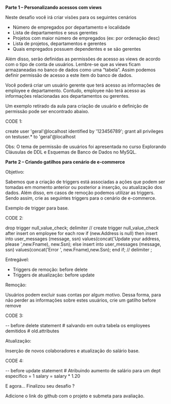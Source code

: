 **Parte 1 – Personalizando acessos com views** 

Neste desafio você irá criar visões para os seguintes cenários 

- Número de empregados por departamento e localidade 
- Lista de departamentos e seus gerentes 
- Projetos com maior número de empregados (ex: por ordenação desc) 
- Lista de projetos, departamentos e gerentes 
- Quais empregados possuem dependentes e se são gerentes 

 

Além disso, serão definidas as permissões de acesso as views de acordo com o tipo de conta de usuários. Lembre-se que as views ficam armazaneadas no banco de dados como uma “tabela”. Assim podemos definir permissão de acesso a este item do banco de dados. 

 

Você poderá criar um usuário gerente que terá acesso as informações de employee e departamento. Contudo, employee não terá acesso as informações relacionadas aos departamentos ou gerentes. 

Um exemplo retirado da aula para criação de usuário e definição de permissão pode ser encontrado abaixo. 

CODE 1:

create user 'geral'@localhost identified by '123456789'; grant all privileges on testuser.* to 'geral'@localhost



Obs: O tema de permissão de usuários foi apresentada no curso Explorando Cláusulas de DDL e Esquemas de Banco de Dados no MySQL. 

 

**Parte 2 – Criando gatilhos para cenário de e-commerce** 

Objetivo: 

Sabemos que a criação de triggers está associadas a ações que podem ser tomadas em momento anterior ou posterior a inserção, ou atualização dos dados. Além disso, em casos de remoção podemos utilizar as triggers. Sendo assim, crie as seguintes triggers para o cenário de e-commerce. 

 

Exemplo de trigger para base.

CODE 2:

drop trigger null_value_check; delimiter // create trigger null_value_check after insert on employee for each row if (new.Address is null) then 	insert into user_messages (message, ssn) values(concat('Update your address, please ',new.Fname), new.Ssn); else 	insert into user_messages (message, ssn) values(concat('Error ', new.Fname),new.Ssn); end if; // delimiter ;



Entregável: 

- Triggers de remoção: before delete 
- Triggers de atualização: before update 

 

Remoção: 

Usuários podem excluir suas contas por algum motivo. Dessa forma, para não perder as informações sobre estes usuários, crie um gatilho before remove 

CODE 3:

-- before delete statement # salvando em outra tabela os employees demitidos # old.attributes



Atualização: 

Inserção de novos colaboradores e atualização do salário base. 



CODE 4:

-- before update statement # Atribuindo aumento de salário para um dept específico = 1 salary = salary * 1.20



E agora... Finalizou seu desafio ? 

Adicione o link do github com o projeto e submeta para avaliação. 
